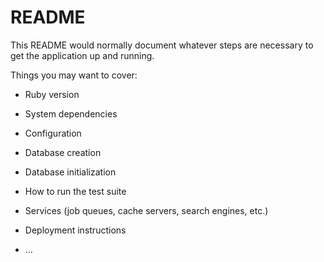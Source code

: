 # README


This README would normally document whatever steps are necessary to get the
application up and running.

Things you may want to cover:

* Ruby version

* System dependencies

* Configuration

* Database creation

* Database initialization

* How to run the test suite

* Services (job queues, cache servers, search engines, etc.)

* Deployment instructions

* ...


<!-- User Stories
1) User should sign in
2) User should be able to add a pet to their watchlist
3) View their watchlist 
4) Swap a pet from their watchlist with another pet
5) Delete a pet from their watchlist
6) Browse all pets
7) Error message for sign up if under 18 -->

<!-- <!-- Jenn: 

1. Allow users to add pets to WatchList via Button
2. Fix search bar, add more options
3. Get rid of duplicate states in search
4. If pet is on watchlist, dont show for that user on pet index
5. Remind Jim about ? in URL

Jim:
 
1. Error message for sign up if under 18 
2. User must have unique email 
3. Password must be 6 characters or longer
4. User should see a link to their watchlist upon signing in  -->


